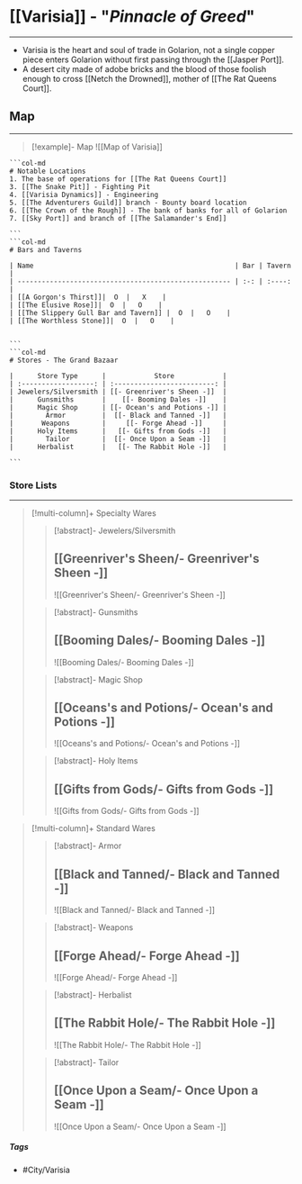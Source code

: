 # [[Varisia]] - "*Pinnacle of Greed*"
---
- Varisia is the heart and soul of trade in Golarion, not a single copper piece enters Golarion without first passing through the [[Jasper Port]]. 
- A desert city made of adobe bricks and the blood of those foolish enough to cross [[Netch the Drowned]], mother of [[The Rat Queens Court]]. 

## Map 
---
>[!example]- Map 
>![[Map of Varisia]]

````col
```col-md
# Notable Locations
1. The base of operations for [[The Rat Queens Court]]
3. [[The Snake Pit]] - Fighting Pit
4. [[Varisia Dynamics]] - Engineering 
5. [[The Adventurers Guild]] branch - Bounty board location
6. [[The Crown of the Rough]] - The bank of banks for all of Golarion
7. [[Sky Port]] and branch of [[The Salamander's End]]

```
```col-md
# Bars and Taverns

| Name                                                  | Bar | Tavern |
| ----------------------------------------------------- | :-: | :----: |
| [[A Gorgon's Thirst]]|  O  |   X    |
| [[The Elusive Rose]]|  O  |   O    |
| [[The Slippery Gull Bar and Tavern]] |  O  |   O    |
| [[The Worthless Stone]]|  O  |   O    |


```
```col-md
# Stores - The Grand Bazaar

|      Store Type      |            Store            |
| :------------------: | :-------------------------: |
| Jewelers/Silversmith | [[- Greenriver's Sheen -]]  |
|      Gunsmiths       |    [[- Booming Dales -]]    |
|      Magic Shop      | [[- Ocean's and Potions -]] |
|        Armor         |  [[- Black and Tanned -]]   |
|       Weapons        |     [[- Forge Ahead -]]     |
|      Holy Items      |   [[- Gifts from Gods -]]   |
|        Tailor        |  [[- Once Upon a Seam -]]   |
|      Herbalist       |   [[- The Rabbit Hole -]]   |

```
````

### Store Lists 
---
>[!multi-column]+ Specialty Wares
>>[!abstract]- Jewelers/Silversmith 
>>## [[Greenriver's Sheen/- Greenriver's Sheen -]]
>>![[Greenriver's Sheen/- Greenriver's Sheen -]]
>
>>[!abstract]- Gunsmiths
>>## [[Booming Dales/- Booming Dales -]]
>>![[Booming Dales/- Booming Dales -]]
>
>>[!abstract]- Magic Shop 
>>## [[Oceans's and Potions/- Ocean's and Potions -]]
>>![[Oceans's and Potions/- Ocean's and Potions -]]
>
>>[!abstract]- Holy Items 
>>## [[Gifts from Gods/- Gifts from Gods -]]
>>![[Gifts from Gods/- Gifts from Gods -]]

>[!multi-column]+ Standard Wares
>>[!abstract]- Armor 
>>## [[Black and Tanned/- Black and Tanned -]]
>>![[Black and Tanned/- Black and Tanned -]]
>
>>[!abstract]- Weapons 
>>## [[Forge Ahead/- Forge Ahead -]]
>>![[Forge Ahead/- Forge Ahead -]]
>
>
>>[!abstract]- Herbalist 
>>## [[The Rabbit Hole/- The Rabbit Hole -]]
>>![[The Rabbit Hole/- The Rabbit Hole -]]
>
>>[!abstract]- Tailor
>>## [[Once Upon a Seam/- Once Upon a Seam -]]
>>![[Once Upon a Seam/- Once Upon a Seam -]]


##### Tags 
- #City/Varisia

